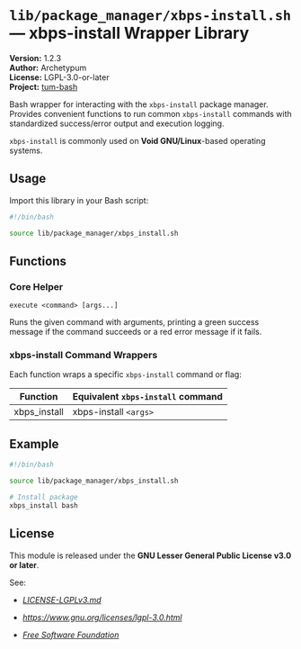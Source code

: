 # `lib/package_manager/xbps-install.sh` — xbps-install Wrapper Library

**Version:** 1.2.3  
**Author:** Archetypum  
**License:** LGPL-3.0-or-later  
**Project:** [tum-bash](https://github.com/Archetypum/tum-bash.git)

Bash wrapper for interacting with the `xbps-install` package manager. Provides convenient functions to run common `xbps-install` commands with standardized success/error output and execution logging.

`xbps-install` is commonly used on **Void GNU/Linux**-based operating systems.

## Usage

Import this library in your Bash script:

```bash
#!/bin/bash

source lib/package_manager/xbps_install.sh
```

## Functions

### Core Helper

`execute <command> [args...]`

Runs the given command with arguments, printing a green success message if the command succeeds or a red error message if it fails.

### xbps-install Command Wrappers

Each function wraps a specific `xbps-install` command or flag:

| **Function** | **Equivalent `xbps-install` command** |
|--------------|---------------------------------------|
| xbps_install | xbps-install `<args>`                 |

## Example

```bash
#!/bin/bash

source lib/package_manager/xbps_install.sh

# Install package
xbps_install bash
```

## License

This module is released under the **GNU Lesser General Public License v3.0 or later**.

See:

- [_LICENSE-LGPLv3.md_](https://github.com/Archetypum/tum-bash/blob/master/LICENSE-LGPLv3.md)

- _https://www.gnu.org/licenses/lgpl-3.0.html_

- [_Free Software Foundation_](https://www.fsf.org/)
